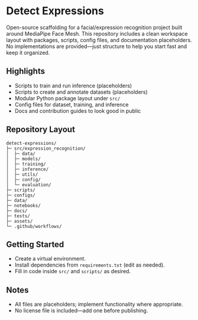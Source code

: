 # Detect Expressions

Open-source scaffolding for a facial/expression recognition project built around MediaPipe Face Mesh. This repository includes a clean workspace layout with packages, scripts, config files, and documentation placeholders. No implementations are provided—just structure to help you start fast and keep it organized.

## Highlights
- Scripts to train and run inference (placeholders)
- Scripts to create and annotate datasets (placeholders)
- Modular Python package layout under `src/`
- Config files for dataset, training, and inference
- Docs and contribution guides to look good in public

## Repository Layout

```
detect-expressions/
├─ src/expression_recognition/
│  ├─ data/
│  ├─ models/
│  ├─ training/
│  ├─ inference/
│  ├─ utils/
│  ├─ config/
│  └─ evaluation/
├─ scripts/
├─ configs/
├─ data/
├─ notebooks/
├─ docs/
├─ tests/
├─ assets/
└─ .github/workflows/
```

## Getting Started
- Create a virtual environment.
- Install dependencies from `requirements.txt` (edit as needed).
- Fill in code inside `src/` and `scripts/` as desired.

## Notes
- All files are placeholders; implement functionality where appropriate.
- No license file is included—add one before publishing.


